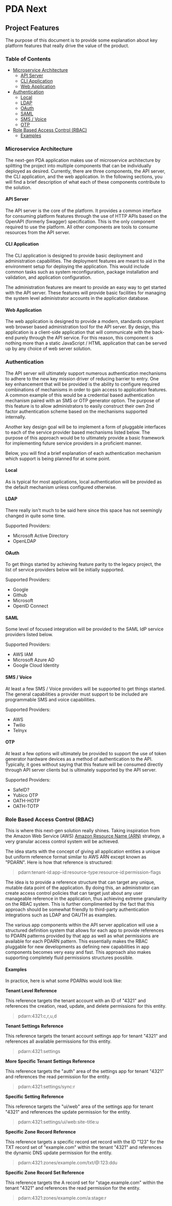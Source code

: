 # PDA Next

## Project Features

The purpose of this document is to provide some explanation about key platform features that really drive the value of
the product.

### Table of Contents

- [Microservice Architecture](#microservice-architecture)
  - [API Server](#api-server)
  - [CLI Application](#cli-application)
  - [Web Application](#web-application)
- [Authentication](#authentication)
  - [Local](#local)
  - [LDAP](#ldap)
  - [OAuth](#oauth)
  - [SAML](#saml)
  - [SMS / Voice](#sms-voice)
  - [OTP](#otp)
- [Role Based Access Control (RBAC)](#role-based-access-control-rbac)
  - [Examples](#examples)

### Microservice Architecture

The next-gen PDA application makes use of microservice architecture by splitting the project into multiple components
that can be individually deployed as desired. Currently, there are three components, the API server, the CLI
application, and the web application. In the following sections, you will find a brief description of what each of
these components contribute to the solution.

#### API Server

The API server is the core of the platform. It provides a common interface for consuming platform features through the
use of HTTP APIs based on the OpenAPI (formerly Swagger) specification. This is the only component required to use the
platform. All other components are tools to consume resources from the API server.

#### CLI Application

The CLI application is designed to provide basic deployment and administration capabilities. The deployment features
are meant to aid in the environment setup for deploying the application. This would include common tasks such as system
reconfiguration, package installation and validation, and application configuration.

The administration features are meant to provide an easy way to get started with the API server. These features will
provide basic facilities for managing the system level administrator accounts in the application database.

#### Web Application

The web application is designed to provide a modern, standards compliant web browser based administration tool for the
API server. By design, this application is a client-side application that will communicate with the back-end purely
through the API service. For this reason, this component is nothing more than a static JavaScript / HTML
application that can be served up by any choice of web server solution.

### Authentication

The API server will ultimately support numerous authentication mechanisms to adhere to the new key mission driver of
reducing barrier to entry. One key enhancement that will be provided is the ability to configure required combinations
of mechanisms in order to gain access to application features. A common example of this would be a credential based
authentication mechanism paired with an SMS or OTP generator option. The purpose of this feature is to allow
administrators to easily construct their own 2nd factor authentication scheme based on the mechanisms supported
internally.

Another key design goal will be to implement a form of pluggable interfaces to each of the service provider based
mechanisms listed below. The purpose of this approach would be to ultimately provide a basic framework for
implementing future service providers in a proficient manner.

Below, you will find a brief explanation of each authentication mechanism which support is
being planned for at some point.

#### Local

As is typical for most applications, local authentication will be provided as the default mechanism unless configured
otherwise.

#### LDAP

There really isn't much to be said here since this space has not seemingly changed in quite some time.

Supported Providers:
- Microsoft Active Directory
- OpenLDAP

#### OAuth

To get things started by achieving feature parity to the legacy project, the list of service providers below will be
initially supported.

Supported Providers:
- Google
- Github
- Microsoft
- OpenID Connect

#### SAML

Some level of focused integration will be provided to the SAML IdP service providers listed below.

Supported Providers:
- AWS IAM
- Microsoft Azure AD
- Google Cloud Identity

#### SMS / Voice

At least a few SMS / Voice providers will be supported to get things started. The general capabilities a provider
must support to be included are programmable SMS and voice capabilities.

Supported Providers:
- AWS
- Twilio
- Telnyx

#### OTP

At least a few options will ultimately be provided to support the use of token generator hardware devices as a method
of authentication to the API. Typically, it goes without saying that this feature will be consumed directly through
API server clients but is ultimately supported by the API server.

Supported Providers:
- SafeID?
- Yubico OTP
- OATH-HOTP
- OATH-TOTP

### Role Based Access Control (RBAC)

This is where this next-gen solution really shines. Taking inspiration from the Amazon Web Service (AWS)
[Amazon Resource Name (ARN)](https://docs.aws.amazon.com/general/latest/gr/aws-arns-and-namespaces.html) strategy, a
very granular access control system will be achieved.

The idea starts with the concept of giving all application entities a unique but uniform reference format similar to
AWS ARN except known as "PDARN". Here is how that reference is structured:

> pdarn:tenant-id:app-id:resource-type:resource-id:permission-flags

The idea is to provide a reference structure that can target any unique, mutable data point of the application. By
doing this, an administrator can create access control policies that can target just about any user manageable
reference in the application, thus achieving extreme granularity on the RBAC system. This is further complimented by
the fact that this approach should be somewhat friendly to third-party authentication integrations such as LDAP and
OAUTH as examples.

The various app components within the API server application will use a structured definition system that allows for
each app to provide references to PDARN patterns provided by that app as well as what permissions are available for
each PDARN pattern. This essentially makes the RBAC pluggable for new developments as defining new capabilities in app
components becomes very easy and fast. This approach also makes supporting completely fluid permissions structures
possible.

#### Examples

In practice, here is what some PDARNs would look like:

**Tenant Level Reference**

This reference targets the tenant account with an ID of "4321" and references the creation, read, update, and delete
permissions for this entity.

> pdarn:4321:c,r,u,d

**Tenant Settings Reference**

This reference targets the tenant account settings app for tenant "4321" and references all available permissions for
this entity.

> pdarn:4321:settings

**More Specific Tenant Settings Reference**

This reference targets the "auth" area of the settings app for tenant "4321" and references the read permission for the
entity.

> pdarn:4321:settings/sync:r

**Specific Setting Reference**

This reference targets the "ui/web" area of the settings app for tenant "4321" and references the update permission for
the entity.

> pdarn:4321:settings/ui/web:site-title:u

**Specific Zone Record Reference**

This reference targets a specific record set record with the ID "123" for the TXT record set of "example.com" within the
tenant "4321" and references the dynamic DNS update permission for the entity.

> pdarn:4321:zones/example.com/txt/@:123:ddu

**Specific Zone Record Set Reference**

This reference targets the A record set for "stage.example.com" within the tenant "4321" and references the read
permission for the entity.

> pdarn:4321:zones/example.com/a:stage:r
